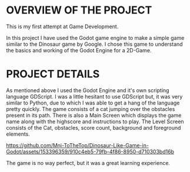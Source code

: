 # OVERVIEW OF THE PROJECT
This is my first attempt at Game Development.

In this project I have used the Godot game engine to make a simple game similar to the Dinosaur game by Google. I chose this game to understand the basics and working of the Godot Engine for a 2D-Game.

# PROJECT DETAILS
As mentioned above I used the Godot Engine and it's own scripting language GDScript. I was a little hesitant to use GDScript but, it was very similar to Python, due to which I was able to get a hang of the language pretty quickly.
The game consists of a cat jumping over the obstacles present in its path. There is also a Main Screen which displays the game name along with the highscore and instructions to play. The Level Screen consists of the Cat, obstacles, score count, background and foreground elements.


https://github.com/Mnj-ToTheTop/Dinosaur-Like-Game-in-Godot/assets/153396359/910c4eb5-79fb-4f86-8950-d710303bd16b




The game is no way perfect, but it was a great learning experience.
